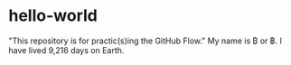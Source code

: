 # hello-world
"This repository is for practic(s)ing the GitHub Flow." 
My name is ₿ or ฿. I have lived 9,216 days on Earth.

